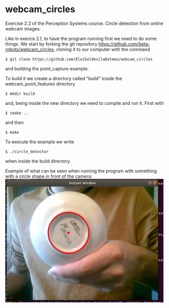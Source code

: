 # webcam_circles

Exercise 2.2 of the Perception Systems course. Circle detection from online webcam images.

Like in exercis 2.1, to have the program running first we need to do some things. We start by forking the git repository https://github.com/beta-robots/webcam_circles, cloning it to our computer with the command

    $ git clone https://github.com/EloiSoldevilaDalmau/webcam_circles
and building the point_capture example.

To build it we create a directory called "build" inside the webcam_point_features directory

    $ mkdir build
and, being inside the new directory we need to compile and run it. First with

    $ cmake .. 
and then

    $ make 
To execute the example we write

    $ ./circle_detector
when inside the build directory.


Example of what can be seen when running the program with something with a circle shape in front of the camera:
<img src="images/circle_detector_1.png" width="500">
